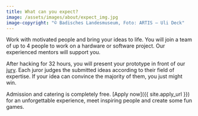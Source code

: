 ```yaml
---
title: What can you expect?
image: /assets/images/about/expect_img.jpg
image-copyright: "© Badisches Landesmuseum, Foto: ARTIS – Uli Deck"
---
```

Work with motivated people and bring your ideas to life. You will join a team of up to 4 people to work on a hardware or software project. Our experienced mentors will support you.

After hacking for 32 hours, you will present your prototype in front of our [jury](/jury.html). Each juror judges the submitted ideas according to their field of expertise. If your idea can convince the majority of them, you just might win.

Admission and catering is completely free. [Apply now]({{ site.apply_url }}) for an unforgettable experience, meet inspiring people and create some fun games.
